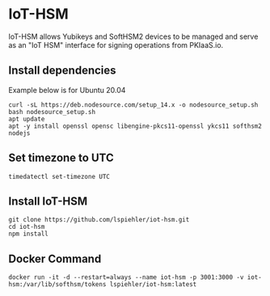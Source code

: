 # IoT-HSM
IoT-HSM allows Yubikeys and SoftHSM2 devices to be managed and serve as an "IoT HSM" interface for signing operations from PKIaaS.io.

## Install dependencies
Example below is for Ubuntu 20.04
```
curl -sL https://deb.nodesource.com/setup_14.x -o nodesource_setup.sh
bash nodesource_setup.sh
apt update
apt -y install openssl opensc libengine-pkcs11-openssl ykcs11 softhsm2 nodejs
```

## Set timezone to UTC
```
timedatectl set-timezone UTC
```

## Install IoT-HSM
```
git clone https://github.com/lspiehler/iot-hsm.git
cd iot-hsm
npm install
```

## Docker Command
```
docker run -it -d --restart=always --name iot-hsm -p 3001:3000 -v iot-hsm:/var/lib/softhsm/tokens lspiehler/iot-hsm:latest
```